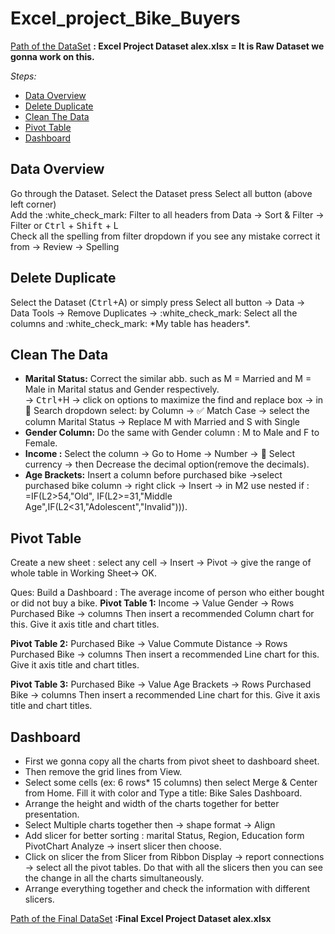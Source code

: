 <h1> Excel_project_Bike_Buyers</h1>

[Path of the DataSet](https://github.com/reenu1405/Excel/blob/main/Excel%20Project%20Dataset%20alex.xlsx "Excel_project_Bike_Buyers")
**: Excel Project Dataset alex.xlsx = It is Raw Dataset we gonna work on this.**

*Steps:*	
*   [Data Overview](#DataOverview)
*   [Delete Duplicate](#DeleteDuplicate)
*   [Clean The Data](#clean)
*   [Pivot Table](#pivot)
*   [Dashboard](#dashboard)


<h2 id="DataOverview">Data Overview</h2>
        Go through the Dataset. Select the Dataset press Select all button (above left corner) <br/>
        Add the :white_check_mark: Filter to all headers from Data -> Sort & Filter -> Filter or <kbd>Ctrl</kbd> + <kbd>Shift</kbd> + L  <br/>
        Check all the spelling from filter dropdown if you see any mistake correct it from  -> Review -> Spelling <br/>

<h2 id="DeleteDuplicate">Delete Duplicate</h2>
        Select the Dataset (<kbd>Ctrl</kbd>+A) or simply press Select all button -> Data -> Data Tools -> Remove Duplicates -> :white_check_mark: Select all the columns and :white_check_mark: *My table has headers*.
<h2 id="clean">Clean The Data</h2>

*   **Marital Status:**  Correct the similar abb. such as M = Married and M = Male in Marital status and Gender respectively. <br/> -> <kbd>Ctrl</kbd>+H -> click on options to maximize the find and replace box -> in :arrow_down_small: Search dropdown select: by Column -> :white_check_mark: Match Case -> select the column Marital Status -> Replace M with Married and S with Single  <br/>
*   **Gender Column:** Do the same with Gender column : M to Male and F to Female.
*   **Income :**   Select the column -> Go to Home -> Number -> :arrow_down_small: Select currency -> then Decrease the decimal option(remove the decimals).
*   **Age Brackets:**  Insert a column before purchased bike ->select purchased bike column -> right click -> Insert -> in M2 use nested if : =IF(L2>54,"Old", IF(L2>=31,"Middle Age",IF(L2<31,"Adolescent","Invalid"))).

<h2 id="pivot">Pivot Table</h2>
Create a new sheet : select any cell -> Insert -> Pivot -> give the range of whole table in Working Sheet-> OK.

Ques: Build a Dashboard : The average income of person who either bought or did not buy a bike.
**Pivot Table 1:**
Income -> Value
Gender -> Rows
Purchased Bike -> columns
Then insert a recommended Column chart for this. Give it axis title and chart titles.

**Pivot Table 2:**
Purchased Bike -> Value
Commute Distance -> Rows
Purchased Bike -> columns
Then insert a recommended Line chart for this. Give it axis title and chart titles.

**Pivot Table 3:**
Purchased Bike -> Value
Age Brackets -> Rows
Purchased Bike -> columns
Then insert a recommended Line chart for this. Give it axis title and chart titles.

<h2 id="dashboard">Dashboard</h2>

*   First we gonna copy all the charts from pivot sheet to dashboard sheet.
*   Then remove the grid lines from View.
*   Select some cells (ex: 6 rows* 15 columns) then select Merge & Center from Home. Fill it with color and Type a title: Bike Sales Dashboard.
*   Arrange the height and width of the charts together for better presentation.
*   Select Multiple charts together then -> shape format -> Align
*   Add slicer for better sorting : marital Status, Region, Education form PivotChart Analyze -> insert slicer then choose.
*   Click on slicer the from Slicer from Ribbon Display -> report connections -> select all the pivot tables. Do that with all the slicers then you can see the change in all the charts simultaneously.
*   Arrange everything together and check the information with different slicers.


[Path of the Final DataSet](https://github.com/reenu1405/Excel/blob/main/Final_Project%20Dataset%20Alex.xlsx "Final Excel_project_Bike_Buyers")
**:Final Excel Project Dataset alex.xlsx**










